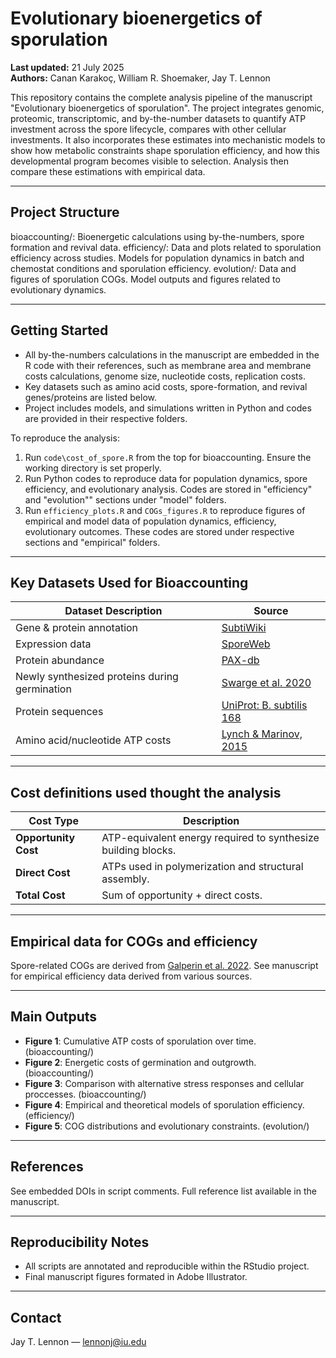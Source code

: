 # Evolutionary bioenergetics of sporulation

**Last updated:** 21 July 2025  
**Authors:** Canan Karakoç,  William R. Shoemaker, Jay T. Lennon

This repository contains the complete analysis pipeline of the manuscript "Evolutionary bioenergetics of sporulation". 
The project integrates genomic, proteomic, transcriptomic, and by-the-number datasets to quantify ATP investment across the spore lifecycle, 
compares with other cellular investments.
It also incorporates these estimates into mechanistic models to show how metabolic constraints shape sporulation efficiency, and how this 
developmental program becomes visible to selection. Analysis then compare these estimations with empirical data. 

---

## Project Structure

bioaccounting/:   Bioenergetic calculations using by-the-numbers, spore formation and revival data.
efficiency/:      Data and plots related to sporulation efficiency across studies. 
                  Models for population dynamics in batch and chemostat conditions and sporulation efficiency.
evolution/:       Data and figures of sporulation COGs. Model outputs and figures related to evolutionary dynamics.


---

## Getting Started

- All by-the-numbers calculations in the manuscript are embedded in the  R code with their references, 
such as membrane area and membrane costs calculations, genome size, nucleotide costs, replication costs.
- Key datasets such as amino acid costs, spore-formation, and revival genes/proteins are listed below. 
- Project includes models, and simulations written in Python and codes are provided in their respective folders. 

To reproduce the analysis:

1. Run `code\cost_of_spore.R` from the top for bioaccounting. Ensure the working directory is set properly.
2. Run Python codes to reproduce data for population dynamics, spore efficiency, and evolutionary analysis. 
Codes are stored in "efficiency" and "evolution"" sections under "model" folders. 
3. Run `efficiency_plots.R` and `COGs_figures.R` to reproduce figures of empirical and model data of 
population dynamics, efficiency, evolutionary outcomes. These codes are stored under respective sections and "empirical" folders. 

---

## Key Datasets Used for Bioaccounting 

| Dataset Description | Source |
|---------------------|--------|
| Gene & protein annotation | [SubtiWiki](https://subtiwiki.uni-goettingen.de/) |
| Expression data | [SporeWeb](https://sporeweb.molgenrug.nl/) |
| Protein abundance | [PAX-db](https://pax-db.org/) |
| Newly synthesized proteins during germination | [Swarge et al. 2020](https://doi.org/10.1128/mSphere.00463-20) |
| Protein sequences | [UniProt: B. subtilis 168](https://www.uniprot.org/taxonomy/224308) |
| Amino acid/nucleotide ATP costs | [Lynch & Marinov, 2015](https://doi.org/10.1073/pnas.1701670114) |

---

## Cost definitions used thought the analysis

| Cost Type | Description |
|-----------|-------------|
| **Opportunity Cost** | ATP-equivalent energy required to synthesize building blocks. |
| **Direct Cost**      | ATPs used in polymerization and structural assembly. |
| **Total Cost**       | Sum of opportunity + direct costs. |

---

## Empirical data for COGs and efficiency 

Spore-related COGs are derived from [Galperin et al. 2022](https://journals.asm.org/doi/10.1128/jb.00079-22). 
See manuscript for empirical efficiency data derived from various sources. 

---

## Main Outputs

- **Figure 1**: Cumulative ATP costs of sporulation over time. (bioaccounting/)
- **Figure 2**: Energetic costs of germination and outgrowth. (bioaccounting/)
- **Figure 3**: Comparison with alternative stress responses and cellular proccesses. (bioaccounting/)
- **Figure 4**: Empirical and theoretical models of sporulation efficiency. (efficiency/)
- **Figure 5**: COG distributions and evolutionary constraints. (evolution/)

---


##  References

See embedded DOIs in script comments. Full reference list available in the manuscript.

---

##  Reproducibility Notes

- All scripts are annotated and reproducible within the RStudio project.
- Final manuscript figures formated in Adobe Illustrator.  

---

## Contact

Jay T. Lennon — [lennonj@iu.edu](mailto:lennonj@iu.edu)

